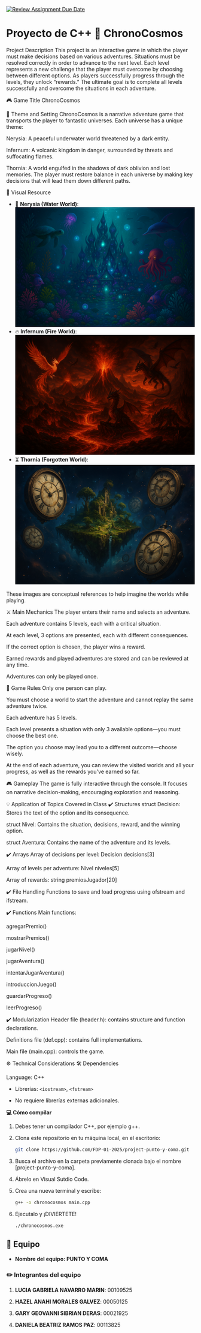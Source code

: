 [![Review Assignment Due Date](https://classroom.github.com/assets/deadline-readme-button-22041afd0340ce965d47ae6ef1cefeee28c7c493a6346c4f15d667ab976d596c.svg)](https://classroom.github.com/a/mi1WNrHU)
# Proyecto de C++ 🌌 ChronoCosmos

Project Description
This project is an interactive game in which the player must make decisions based on various adventures. Situations must be resolved correctly in order to advance to the next level. Each level represents a new challenge that the player must overcome by choosing between different options. As players successfully progress through the levels, they unlock “rewards.” The ultimate goal is to complete all levels successfully and overcome the situations in each adventure.

🎮 Game Title
ChronoCosmos

🌟 Theme and Setting
ChronoCosmos is a narrative adventure game that transports the player to fantastic universes. Each universe has a unique theme:

Nerysia: A peaceful underwater world threatened by a dark entity.

Infernum: A volcanic kingdom in danger, surrounded by threats and suffocating flames.

Thornia: A world engulfed in the shadows of dark oblivion and lost memories. The player must restore balance in each universe by making key decisions that will lead them down different paths.

📸 Visual Resource


- 🌊 **Nerysia (Water World)**: ![Nerysia](resources/nerysia1.png)
- 🔥 **Infernum (Fire World)**: ![Infernum](resources/infernum2.png)
- ⏳ **Thornia (Forgotten World)**: ![Thornia](resources/thornia1.png)

These images are conceptual references to help imagine the worlds while playing.

⚔️ Main Mechanics
The player enters their name and selects an adventure.

Each adventure contains 5 levels, each with a critical situation.

At each level, 3 options are presented, each with different consequences.

If the correct option is chosen, the player wins a reward.

Earned rewards and played adventures are stored and can be reviewed at any time.

Adventures can only be played once.

📄 Game Rules
Only one person can play.

You must choose a world to start the adventure and cannot replay the same adventure twice.

Each adventure has 5 levels.

Each level presents a situation with only 3 available options—you must choose the best one.

The option you choose may lead you to a different outcome—choose wisely.

At the end of each adventure, you can review the visited worlds and all your progress, as well as the rewards you've earned so far.

🎮 Gameplay
The game is fully interactive through the console. It focuses on narrative decision-making, encouraging exploration and reasoning.

💡 Application of Topics Covered in Class
✔️ Structures
struct Decision: Stores the text of the option and its consequence.

struct Nivel: Contains the situation, decisions, reward, and the winning option.

struct Aventura: Contains the name of the adventure and its levels.

✔️ Arrays
Array of decisions per level: Decision decisions[3]

Array of levels per adventure: Nivel niveles[5]

Array of rewards: string premiosJugador[20]

✔️ File Handling
Functions to save and load progress using ofstream and ifstream.

✔️ Functions
Main functions:

agregarPremio()

mostrarPremios()

jugarNivel()

jugarAventura()

intentarJugarAventura()

introduccionJuego()

guardarProgreso()

leerProgreso()

✔️ Modularization
Header file (header.h): contains structure and function declarations.

Definitions file (def.cpp): contains full implementations.

Main file (main.cpp): controls the game.

⚙️ Technical Considerations
🛠️ Dependencies

Language: C++

- Librerías: `<iostream>`, `<fstream>`

- No requiere librerías externas adicionales.

**💻 Cómo compilar**

1. Debes tener un compilador C++, por ejemplo g++.

2. Clona este repositorio en tu máquina local, en el escritorio:
   ```bash
   git clone https://github.com/FDP-01-2025/project-punto-y-coma.git

3. Busca el archivo en la carpeta previamente clonada bajo el nombre [project-punto-y-coma].

4. Ábrelo en Visual Sutdio Code.

5. Crea una nueva terminal y escribe:
   ```bash
   g++ -o chronocosmos main.cpp

6. Ejecutalo y ¡DIVIERTETE!
   ```bash
   ./chronocosmos.exe

## 🔨 Equipo

- **Nombre del equipo: PUNTO Y COMA** 

### ✏️ Integrantes del equipo

1. **LUCIA GABRIELA NAVARRO MARIN**: 00109525

2. **HAZEL ANAHI MORALES GALVEZ**: 00050125
   
3. **GARY GEOVANNI SIBRIAN DERAS**: 00021925

4. **DANIELA BEATRIZ RAMOS PAZ**: 00113825

